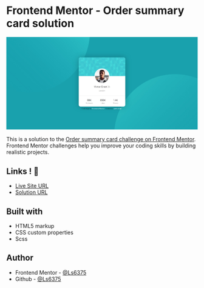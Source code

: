 
# Frontend Mentor - Order summary card solution

![](./design/screenshot.jpeg)


This is a solution to the [Order summary card challenge on Frontend Mentor](https://www.frontendmentor.io/challenges/order-summary-component-QlPmajDUj). Frontend Mentor challenges help you improve your coding skills by building realistic projects. 

## Links ! 👋

- [Live Site URL](https://ls6375.github.io/Frontend-Projects_Frontend-Mentor/)
- [Solution URL](https://www.frontendmentor.io/solutions/)


## Built with

- HTML5 markup
- CSS custom properties
- Scss


## Author

- Frontend Mentor - [@Ls6375](https://www.frontendmentor.io/profile/Ls6375)
- Github - [@Ls6375](https://github.com/Ls6375)